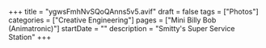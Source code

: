 +++
title = "ygwsFmhNvSQoQAnns5v5.avif"
draft = false
tags = ["Photos"]
categories = ["Creative Engineering"]
pages = ["Mini Billy Bob (Animatronic)"]
startDate = ""
description = "Smitty's Super Service Station"
+++
